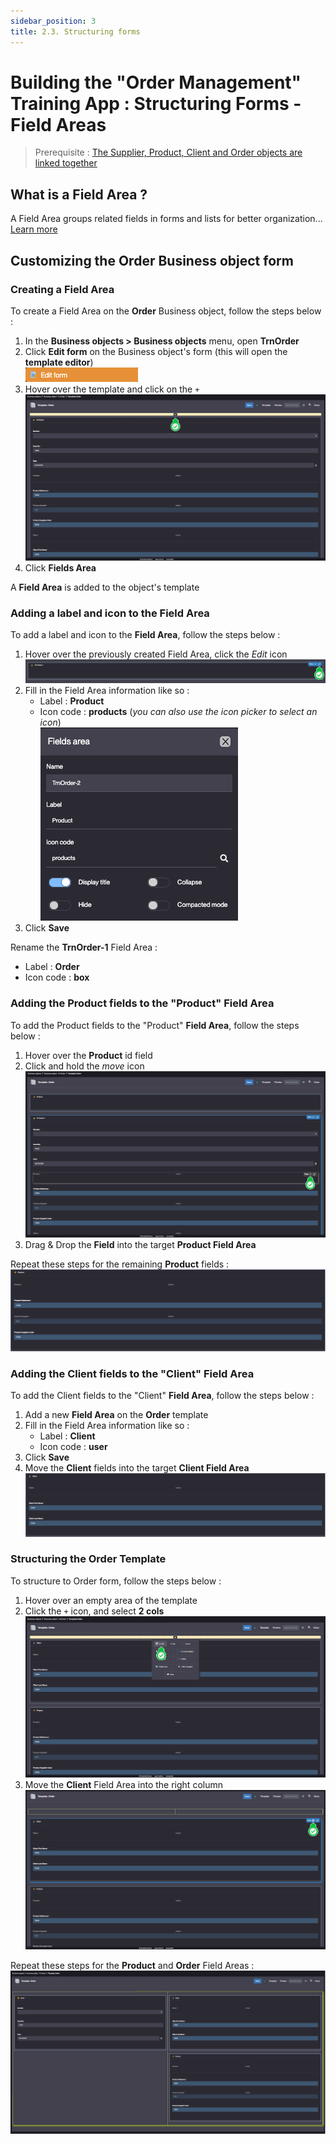 ```yaml
---
sidebar_position: 3
title: 2.3. Structuring forms
---
```


# Building the "Order Management" Training App : Structuring Forms - Field Areas

> Prerequisite : [The Supplier, Product, Client and Order objects are linked together](/lesson/tutorial/expanding/relations)

## What is a Field Area ?

A Field Area groups related fields in forms and lists for better organization... [Learn more](/lesson/docs/platform/userinterface/templating/fields-areas)

## Customizing the Order Business object form

### Creating a Field Area
To create a Field Area on the **Order** Business object, follow the steps below :

1. In the **Business objects > Business objects** menu, open **TrnOrder**
2. Click **Edit form** on the Business object's form (this will open the **template editor**)  
    ![](img/fieldarea/edit-form.png)
4. Hover over the template and click on the `+`  
    ![](img/fieldarea/field-area.png)
5. Click **Fields Area**

A **Field Area** is added to the object's template


### Adding a label and icon to the Field Area 

To add a label and icon to the **Field Area**, follow the steps below :

1. Hover over the previously created Field Area, click the *Edit* icon    
    ![](img/fieldarea/edit-field-area.png)
2. Fill in the Field Area information like so :
    - Label : **Product**
    - Icon code : **products** (*you can also use the icon picker to select an icon*)  
    ![](img/fieldarea/field-area-info.png)
3. Click **Save**

Rename the **TrnOrder-1** Field Area : 
- Label : **Order**
- Icon code : **box**

### Adding the Product fields to the "Product" Field Area

To add the Product fields to the "Product" **Field Area**, follow the steps below :

1. Hover over the **Product** id field
2. Click and hold the *move* icon   
    ![](img/fieldarea/move-id.png)
3. Drag & Drop the **Field** into the target **Product Field Area**

Repeat these steps for the remaining **Product** fields :  
    ![](img/fieldarea/product.png)


### Adding the Client fields to the "Client" Field Area

To add the Client fields to the "Client" **Field Area**, follow the steps below :

1. Add a new **Field Area** on the **Order** template
2. Fill in the Field Area information like so :
     - Label : **Client**
     - Icon code : **user**
3. Click **Save**
4. Move the **Client** fields into the target **Client Field Area**  
    ![](img/fieldarea/client.png)


### Structuring the Order Template

To structure to Order form, follow the steps below :

1. Hover over an empty area of the template
2. Click the `+` icon, and select **2 cols**   
    ![](img/fieldarea/empty.png)
3. Move the **Client** Field Area into the right column   
    ![](img/fieldarea/move-fieldarea.png)

Repeat these steps for the **Product** and **Order** Field Areas :  
    ![](img/fieldarea/order.png)